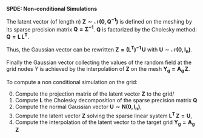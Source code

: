 **SPDE: Non-conditional Simulations**

The latent vector (of length $n$) $\mathbf{Z \sim \mathcal{N}(0, Q^{-1})}$ is defined on the meshing by its sparse
precision matrix $\mathbf{Q = \Sigma^{-1}}$. $\mathbf{Q}$ is factorized by the Cholesky method: $\mathbf{Q = L\, L^{T}}$.

Thus, the Gaussian vector can be rewritten $\mathbf{Z = (L^T)^{-1} \, U}$ with $\mathbf{U \sim \mathcal{N}(0, I_n)}$.

Finally the Gaussian vector collecting the values of the random field at the grid nodes $Y$ 
is achieved by the interpolation of $\mathbf{Z}$ on the mesh $\mathbf{Y_g = A_{g} \, Z}$.

To compute a non conditional simulation on the grid:

0) Compute the projection matrix of the latent vector $\mathbf{Z}$ to the grid/
1) Compute $\mathbf{L}$ the Cholesky decomposition of the sparse precision matrix $\mathbf{Q}$
2) Compute the normal Gaussian vector $\mathbf{U \sim N(0, I_n)}$,
3) Compute the latent vector $\mathbf{Z}$ solving the sparse linear system $\mathbf{L^{T} \, Z = U}$,
4) Compute the interpolation of the latent vector to the target grid $\mathbf{Y_g = A_{g} \, Z}$
